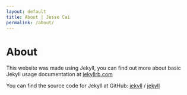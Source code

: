```yaml
---
layout: default
title: About | Jesse Cai
permalink: /about/
---
```


<h1> About </h1>

This website was made using Jekyll, you can find out more about basic Jekyll usage documentation at [jekyllrb.com](https://jekyllrb.com/)

You can find the source code for Jekyll at GitHub:
[jekyll][jekyll-organization] /
[jekyll](https://github.com/jekyll/jekyll)


[jekyll-organization]: https://github.com/jekyll
